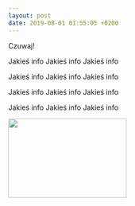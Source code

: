 ```yaml
---
layout: post
date: 2019-08-01 01:55:05 +0200
---
```

<p>Czuwaj!&nbsp;</p>
<p>Jakieś info&nbsp;Jakieś info&nbsp;Jakieś info&nbsp;</p>
<p>Jakieś info&nbsp;Jakieś info&nbsp;Jakieś info&nbsp;</p>
<p>Jakieś info&nbsp;Jakieś info&nbsp;Jakieś info&nbsp;</p>
<p>Jakieś info&nbsp;Jakieś info&nbsp;Jakieś info&nbsp;</p>
<p><img src="https://t4.ftcdn.net/jpg/02/64/11/61/240_F_264116154_wZPIIO5eAMLYRsuDiy92n2P8cAtSeu3Q.jpg" alt="" width="238" height="159" /></p>